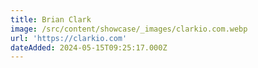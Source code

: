 ```yaml
---
title: Brian Clark
image: /src/content/showcase/_images/clarkio.com.webp
url: 'https://clarkio.com'
dateAdded: 2024-05-15T09:25:17.000Z
---
```


